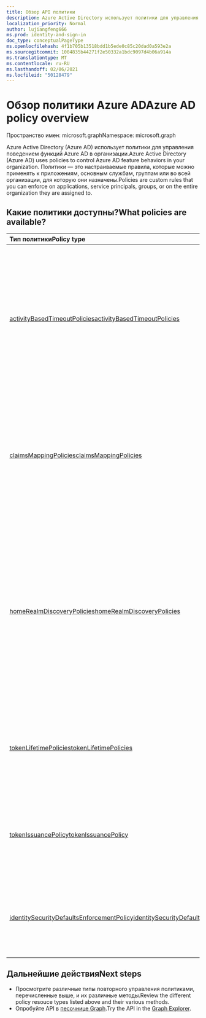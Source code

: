```yaml
---
title: Обзор API политики
description: Azure Active Directory использует политики для управления поведением функций Azure AD в организации.
localization_priority: Normal
author: lujiangfeng666
ms.prod: identity-and-sign-in
doc_type: conceptualPageType
ms.openlocfilehash: 4f1b705b13518bdd1b5ede0c85c20dad0a593e2a
ms.sourcegitcommit: 1004835b44271f2e50332a1bdc9097d4b06a914a
ms.translationtype: MT
ms.contentlocale: ru-RU
ms.lasthandoff: 02/06/2021
ms.locfileid: "50128479"
---
```

# <a name="azure-ad-policy-overview"></a><span data-ttu-id="1d706-103">Обзор политики Azure AD</span><span class="sxs-lookup"><span data-stu-id="1d706-103">Azure AD policy overview</span></span>

<span data-ttu-id="1d706-104">Пространство имен: microsoft.graph</span><span class="sxs-lookup"><span data-stu-id="1d706-104">Namespace: microsoft.graph</span></span>



<span data-ttu-id="1d706-105">Azure Active Directory (Azure AD) использует политики для управления поведением функций Azure AD в организации.</span><span class="sxs-lookup"><span data-stu-id="1d706-105">Azure Active Directory (Azure AD) uses policies to control Azure AD feature behaviors in your organization.</span></span> <span data-ttu-id="1d706-106">Политики — это настраиваемые правила, которые можно применять к приложениям, основным службам, группам или во всей организации, для которую они назначены.</span><span class="sxs-lookup"><span data-stu-id="1d706-106">Policies are custom rules that you can enforce on applications, service principals, groups, or on the entire organization they are assigned to.</span></span>

## <a name="what-policies-are-available"></a><span data-ttu-id="1d706-107">Какие политики доступны?</span><span class="sxs-lookup"><span data-stu-id="1d706-107">What policies are available?</span></span>

| <span data-ttu-id="1d706-108">Тип политики</span><span class="sxs-lookup"><span data-stu-id="1d706-108">Policy type</span></span>       | <span data-ttu-id="1d706-109">Описание</span><span class="sxs-lookup"><span data-stu-id="1d706-109">Description</span></span> | <span data-ttu-id="1d706-110">Примеры</span><span class="sxs-lookup"><span data-stu-id="1d706-110">Examples</span></span> |
|:-------------|:------------|:------------|
|[<span data-ttu-id="1d706-111">activityBasedTimeoutPolicies</span><span class="sxs-lookup"><span data-stu-id="1d706-111">activityBasedTimeoutPolicies</span></span>](activityBasedTimeoutPolicy.md)| <span data-ttu-id="1d706-112">Представляет политику, которая управляет автоматическим выходом из веб-сеансов после периода бездействия для приложений, которые поддерживают функцию времени ожидания на основе действий.</span><span class="sxs-lookup"><span data-stu-id="1d706-112">Represents a policy that controls automatic sign-out for web sessions after a period of inactivity, for applications that support activity-based timeout functionality.</span></span>| <span data-ttu-id="1d706-113">Настройте на портале Azure период неактивности, который составляет 15 минут.</span><span class="sxs-lookup"><span data-stu-id="1d706-113">Configure the Azure portal to have an inactivity timeout of 15 minutes.</span></span> |
|[<span data-ttu-id="1d706-114">claimsMappingPolicies</span><span class="sxs-lookup"><span data-stu-id="1d706-114">claimsMappingPolicies</span></span>](claimsMappingPolicy.md)| <span data-ttu-id="1d706-115">Представляет политики сопоставления утверждений для протоколов WS-Fed, SAML, OAuth 2.0 и OpenID Connect для маркеров, выдаваемой определенному приложению.</span><span class="sxs-lookup"><span data-stu-id="1d706-115">Represents the claim-mapping policies for WS-Fed, SAML, OAuth 2.0, and OpenID Connect protocols, for tokens issued to a specific application.</span></span> | <span data-ttu-id="1d706-116">Создайте и назначьте политику, чтобы опустить основные утверждения из маркеров, выданных для основного службы.</span><span class="sxs-lookup"><span data-stu-id="1d706-116">Create and assign a policy to omit the basic claims from tokens issued to a service principal.</span></span> |
|[<span data-ttu-id="1d706-117">homeRealmDiscoveryPolicies</span><span class="sxs-lookup"><span data-stu-id="1d706-117">homeRealmDiscoveryPolicies</span></span>](homeRealmDiscoveryPolicy.md)| <span data-ttu-id="1d706-118">Представляет политику для управления поведением проверки подлинности Azure Active Directory для федерационных пользователей, в частности для ограничений автоматического ускорения и проверки подлинности пользователей в федерационных доменах.</span><span class="sxs-lookup"><span data-stu-id="1d706-118">Represents a policy to control Azure Active Directory authentication behavior for federated users, in particular for auto-acceleration and user authentication restrictions in federated domains.</span></span>| <span data-ttu-id="1d706-119">Настройте всех пользователей так, чтобы они пропускали обнаружение домашней области и перенанастроялись непосредственно в ADFS для проверки подлинности.</span><span class="sxs-lookup"><span data-stu-id="1d706-119">Configure all users to skip home realm discovery and be routed directly to ADFS for authentication.</span></span> |
|[<span data-ttu-id="1d706-120">tokenLifetimePolicies</span><span class="sxs-lookup"><span data-stu-id="1d706-120">tokenLifetimePolicies</span></span>](tokenlifetimepolicy.md)|<span data-ttu-id="1d706-121">Представляет срок действия маркеров доступа, используемых для доступа к защищенным ресурсам.</span><span class="sxs-lookup"><span data-stu-id="1d706-121">Represents the lifetime duration of access tokens used to access protected resources.</span></span>| <span data-ttu-id="1d706-122">Настройте приложение с особой конфиденциальной настройкой с более коротким сроком действия маркера по умолчанию.</span><span class="sxs-lookup"><span data-stu-id="1d706-122">Configure a particularly sensitive application with a shorter than default token lifetime.</span></span>|
|[<span data-ttu-id="1d706-123">tokenIssuancePolicy</span><span class="sxs-lookup"><span data-stu-id="1d706-123">tokenIssuancePolicy</span></span>](tokenIssuancePolicy.md)|<span data-ttu-id="1d706-124">Представляет политику для указания характеристик маркеров SAML, выдавляемой Azure AD.</span><span class="sxs-lookup"><span data-stu-id="1d706-124">Represents the policy to specify the characteristics of SAML tokens issued by Azure AD.</span></span>| <span data-ttu-id="1d706-125">Настройте алгоритм подписи или версию маркера SAML, которая будет использоваться для выдачи маркера SAML.</span><span class="sxs-lookup"><span data-stu-id="1d706-125">Configure the signing algorithm or SAML token version to be used to issue the SAML token.</span></span>
|[<span data-ttu-id="1d706-126">identitySecurityDefaultsEnforcementPolicy</span><span class="sxs-lookup"><span data-stu-id="1d706-126">identitySecurityDefaultsEnforcementPolicy</span></span>](identitysecuritydefaultsenforcementpolicy.md)|<span data-ttu-id="1d706-127">Представляет политику по умолчанию для безопасности Azure AD.</span><span class="sxs-lookup"><span data-stu-id="1d706-127">Represents the Azure AD security defaults policy.</span></span>| <span data-ttu-id="1d706-128">Настройте политику по умолчанию для безопасности Azure AD, чтобы защититься от распространенных атак.</span><span class="sxs-lookup"><span data-stu-id="1d706-128">Configure the Azure AD security defaults policy to protect against common attacks.</span></span>

## <a name="next-steps"></a><span data-ttu-id="1d706-129">Дальнейшие действия</span><span class="sxs-lookup"><span data-stu-id="1d706-129">Next steps</span></span>

* <span data-ttu-id="1d706-130">Просмотрите различные типы повторного управления политиками, перечисленные выше, и их различные методы.</span><span class="sxs-lookup"><span data-stu-id="1d706-130">Review the different policy resouce types listed above and their various methods.</span></span>
* <span data-ttu-id="1d706-131">Опробуйте API в [песочнице Graph](https://developer.microsoft.com/graph/graph-explorer).</span><span class="sxs-lookup"><span data-stu-id="1d706-131">Try the API in the [Graph Explorer](https://developer.microsoft.com/graph/graph-explorer).</span></span>

